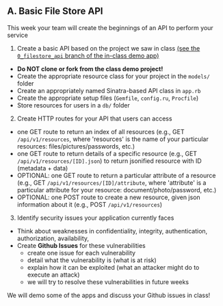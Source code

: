 ## A. Basic File Store API

This week your team will create the beginnings of an API to perform your service

1. Create a basic API based on the project we saw in class [(see the `0_filestore_api` branch of the in-class demo app)](https://github.com/ISS-Security/configshare/tree/0_filestore_api)
  - **Do NOT clone or fork from the class demo project!**
  - Create the appropriate resource class for your project in the `models/` folder
  - Create an appropriately named Sinatra-based API class in `app.rb`
  - Create the appropriate setup files (`Gemfile`, `config.ru`, `Procfile`)
  - Store resources for users in a `db/` folder

2. Create HTTP routes for your API that users can access
  - one GET route to return an index of all resources (e.g., GET `/api/v1/resources`, where 'resources' is the name of your particular resources: files/pictures/passwords, etc.)
  - one GET route to return details of a specific resource (e.g., GET `/api/v1/resources/[ID].json`) to return jsonified resource with ID (metadata + data)
  - OPTIONAL: one GET route to return a particular attribute of a resource (e.g., GET `/api/v1/resources/[ID]/attribute`, where 'attribute' is a particular attribute for your resource: document/photo/password, etc.)
  - OPTIONAL: one POST route to create a new resource, given json information about it (e.g., POST `/api/v1/resources`)

3. Identify security issues your application currently faces
  - Think about weaknesses in confidentiality, integrity, authentication, authorization, availability,
  - Create **Github Issues** for these vulnerabilities
    - create one issue for each vulnerability
    - detail what the vulnerability is (what is at risk)
    - explain how it can be exploited (what an attacker might do to execute an attack)
    - we will try to resolve these vulnerabilities in future weeks

We will demo some of the apps and discuss your Github issues in class!
